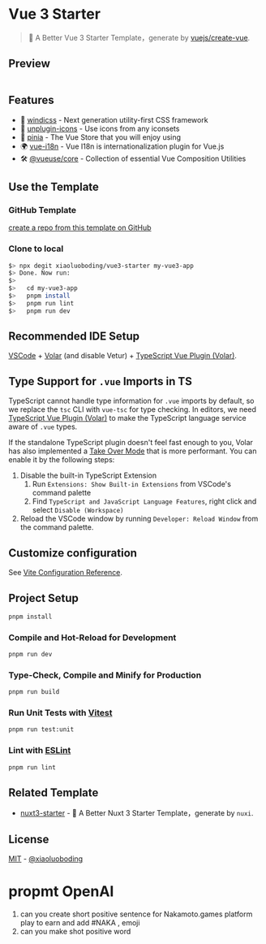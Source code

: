 # Vue 3 Starter

> 🖖 A Better Vue 3 Starter Template，generate by [vuejs/create-vue](https://github.com/vuejs/create-vue).

## Preview

<div>
  <a href="https://stackblitz.com/github/xiaoluoboding/vue3-starter" rel="nofollow" target="_blank"><img src="https://camo.githubusercontent.com/bf5c9492905b6d3b558552de2c848c7cce2e0a0f0ff922967115543de9441522/68747470733a2f2f646576656c6f7065722e737461636b626c69747a2e636f6d2f696d672f6f70656e5f696e5f737461636b626c69747a2e737667" alt="" data-canonical-src="https://developer.stackblitz.com/img/open_in_stackblitz.svg" style="max-width: 100%;"></a>
</div>

## Features

- 💨 [windicss](https://windicss.org/integrations/vite.html) - Next generation utility-first CSS framework
- 🤹 [unplugin-icons](https://github.com/antfu/unplugin-icons) - Use icons from any iconsets
- 🍍 [pinia](https://pinia.esm.dev/) - The Vue Store that you will enjoy using
- 🌍 [vue-i18n](https://vue-i18n.intlify.dev/installation.html) - Vue I18n is internationalization plugin for Vue.js
- 🛠️ [@vueuse/core](https://vueuse.org/) - Collection of essential Vue Composition Utilities

## Use the Template

### GitHub Template

[create a repo from this template on GitHub](https://github.com/xiaoluoboding/vue3-starter/generate)

### Clone to local

```bash
$> npx degit xiaoluoboding/vue3-starter my-vue3-app
$> Done. Now run:
$>
$>   cd my-vue3-app
$>   pnpm install
$>   pnpm run lint
$>   pnpm run dev
```

## Recommended IDE Setup

[VSCode](https://code.visualstudio.com/) + [Volar](https://marketplace.visualstudio.com/items?itemName=johnsoncodehk.volar) (and disable Vetur) + [TypeScript Vue Plugin (Volar)](https://marketplace.visualstudio.com/items?itemName=johnsoncodehk.vscode-typescript-vue-plugin).

## Type Support for `.vue` Imports in TS

TypeScript cannot handle type information for `.vue` imports by default, so we replace the `tsc` CLI with `vue-tsc` for type checking. In editors, we need [TypeScript Vue Plugin (Volar)](https://marketplace.visualstudio.com/items?itemName=johnsoncodehk.vscode-typescript-vue-plugin) to make the TypeScript language service aware of `.vue` types.

If the standalone TypeScript plugin doesn't feel fast enough to you, Volar has also implemented a [Take Over Mode](https://github.com/johnsoncodehk/volar/discussions/471#discussioncomment-1361669) that is more performant. You can enable it by the following steps:

1. Disable the built-in TypeScript Extension
   1. Run `Extensions: Show Built-in Extensions` from VSCode's command palette
   2. Find `TypeScript and JavaScript Language Features`, right click and select `Disable (Workspace)`
2. Reload the VSCode window by running `Developer: Reload Window` from the command palette.

## Customize configuration

See [Vite Configuration Reference](https://vitejs.dev/config/).

## Project Setup

```sh
pnpm install
```

### Compile and Hot-Reload for Development

```sh
pnpm run dev
```

### Type-Check, Compile and Minify for Production

```sh
pnpm run build
```

### Run Unit Tests with [Vitest](https://vitest.dev/)

```sh
pnpm run test:unit
```

### Lint with [ESLint](https://eslint.org/)

```sh
pnpm run lint
```

## Related Template

* [nuxt3-starter](https://github.com/xiaoluoboding/nuxt3-starter) - 💚 A Better Nuxt 3 Starter Template，generate by `nuxi`.

## License

[MIT](./LICENSE) - [@xiaoluoboding](https://github.com/xiaoluoboding)


# propmt OpenAI
1. can you create short positive sentence for Nakamoto.games platform play to earn and add #NAKA , emoji
2. can you make shot positive word